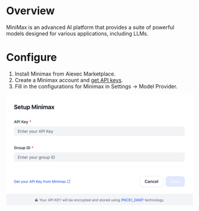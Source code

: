 # Overview
MiniMax is an advanced AI platform that provides a suite of powerful models designed for various applications, including LLMs. 

# Configure
1. Install Minimax from Aiexec Marketplace.
2. Create a Minimax account and [get API keys](https://platform.minimaxi.com/user-center/basic-information/interface-key).
3. Fill in the configurations for Minimax in Settings -> Model Provider.

![](_assets/minimax.PNG)